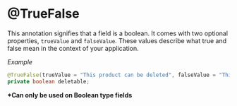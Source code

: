 # @TrueFalse
This annotation signifies that a field is a boolean. It comes with two optional properties, `trueValue` and `falseValue`. These values describe what true and false mean in the context of your application.

_Example_
```java
@TrueFalse(trueValue = "This product can be deleted", falseValue = "This product can't be deleted")
private boolean deletable;
```
__*Can only be used on Boolean type fields__